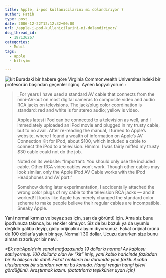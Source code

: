 ```yaml
---
title: Apple, i-pod kullanıcılarını mı dolandırıyor ?
author: Fatih
type: post
date: 2006-12-22T12:12:32+00:00
url: /apple-i-pod-kullanicilarini-mi-dolandiriyor/
dsq_thread_id:
  - 197136267
categories:
  - Mobil
tags:
  - apple
  - bilişim

---
```

<img src="https://www.murekkep.org/wp-content/uploads/2006/12/ipodavkit_16032006.gif" alt="kit" align="left" />  
Buradaki bir habere göre Virginia Commonwealth Universitesindeki bir profesörün başından geçenler ilginç. Aynen kopyalıyorum :

>  _For years I have used a standard AV cable that connects from the mini-AV-out on most digital cameras to composite video and audio RCA jacks on televisions. The jack/plug color coordination is standard: red and white is for stereo audio; yellow is video.</p> 
> 
> Apples latest iPod can be connected to a television as well, and I immediately uploaded an iPod movie and plugged in my trusty cable, but to no avail. After re-reading the manual, I turned to Apple&#8217;s website, where I found a wealth of information on Apple&#8217;s AV Connection Kit for iPod, about $100, which included a cable to connect the iPod to a television. Hmmm. I was fairly miffed my trusty $30 cable could not do the job.
> 
> Noted on its website: &#8220;Important: You should only use the included cable. Other RCA video cables won&#8217;t work. Though other cables may look similar, only the Apple iPod AV Cable works with the iPod Headphones and AV port.&#8221;
> 
> Somehow during later experimentation, I accidentally attached the wrong color plugs of my cable to the television RCA jacks &#8212; and it worked! It looks like Apple has merely changed the standard color scheme to make people believe their regular cables are incompatible. Sneaky Apple.</em></blockquote> 
> 
> Yani normal kırmızı ve beyaz ses için, sarı da görüntü için. Ama siz bunu ipod&#8217;unuza takınca, bu renkler olmuyor. Siz de bu bozuk ya da uyumlu değildir galiba deyip, gidip orijinalini alayım diyorsunuz. Fakat orijinal ürünü de 100 dollar&#8217;a yakın bir şey. Normal&#8217;i 30 dollar. Ucuzu dururken size bunu almanızı zorluyor bir nevi. 
> 
> _*Ek not:Apple&#8217;nin sanal mağazasında 19 dollar&#8217;a normal Av kablosu satılıyormuş. 100 dollar&#8217;a olan Av &#8220;kit&#8221; imiş, yani kablo haricinde fazladan bir iki bileşen de dahil. Fakat renklerin bu durumda yine farklı. Acaba uluslararası bir standart var mı bu konuda. Hangi rengin hangi işlevi gördüğünü. Araştırmak lazım. (batatrion&#8217;a teşkkürler uyarı için)_